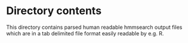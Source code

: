 # Directory contents

This directory contains parsed human readable hmmsearch output files which are in a tab delimited file format easily readable by e.g. R. 